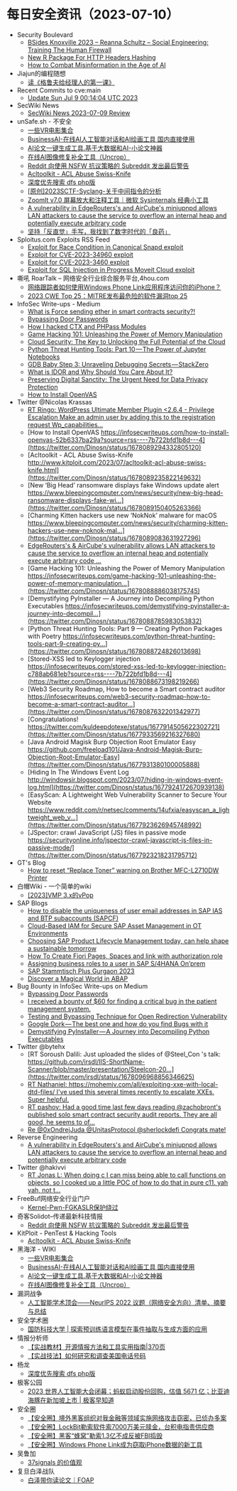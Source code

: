 # 每日安全资讯（2023-07-10）

- Security Boulevard
  - [BSides Knoxville 2023 – Reanna Schultz – Social Engineering: Training The Human Firewall](https://securityboulevard.com/2023/07/bsides-knoxville-2023-reanna-schultz-social-engineering-training-the-human-firewall/)
  - [New R Package For HTTP Headers Hashing](https://securityboulevard.com/2023/07/new-r-package-for-http-headers-hashing/)
  - [How to Combat Misinformation in the Age of AI](https://securityboulevard.com/2023/07/how-to-combat-misinformation-in-the-age-of-ai/)
- Jiajun的编程随想
  - [读《格鲁夫给经理人的第一课》](https://jiajunhuang.com/articles/2023_07_09-high_output_management.md.html)
- Recent Commits to cve:main
  - [Update Sun Jul  9 00:14:04 UTC 2023](https://github.com/trickest/cve/commit/baa63404a64ef799986a1c30871b35b178b4f4f7)
- SecWiki News
  - [SecWiki News 2023-07-09 Review](http://www.sec-wiki.com/?2023-07-09)
- unSafe.sh - 不安全
  - [一些VR电影集合](https://buaq.net/go-171560.html)
  - [BusinessAI-在线AI人工智能对话和AI绘画工具 国内直接使用](https://buaq.net/go-171561.html)
  - [AI论文一键生成工具.基于大数据和AI-小论文神器](https://buaq.net/go-171562.html)
  - [在线AI图像修复补全工具（Uncrop）](https://buaq.net/go-171563.html)
  - [Reddit 向使用 NSFW 抗议策略的 Subreddit 发出最后警告](https://buaq.net/go-171564.html)
  - [Acltoolkit - ACL Abuse Swiss-Knife](https://buaq.net/go-171556.html)
  - [深度优先搜索 dfs php版](https://buaq.net/go-171555.html)
  - [[原创]2023SCTF-Syclang-关于中间指令的分析](https://buaq.net/go-171557.html)
  - [ZoomIt v7.0 屏幕放大和注释工具｜微软 Sysinternals 经典小工具](https://buaq.net/go-171554.html)
  - [A vulnerability in EdgeRouters's and AirCube's miniupnpd allows LAN attackers to cause the service to overflow an internal heap and potentially execute arbitrary code](https://buaq.net/go-171553.html)
  - [坚持「反直觉」手写，我找到了数字时代的「良药」](https://buaq.net/go-171552.html)
- Sploitus.com Exploits RSS Feed
  - [Exploit for Race Condition in Canonical Snapd exploit](https://sploitus.com/exploit?id=BD32CE5E-76F0-531A-9580-84049626DD3C&utm_source=rss&utm_medium=rss)
  - [Exploit for CVE-2023-34960 exploit](https://sploitus.com/exploit?id=3929DDFE-105E-5880-91E3-1C34AA3FC022&utm_source=rss&utm_medium=rss)
  - [Exploit for CVE-2023-3460 exploit](https://sploitus.com/exploit?id=4A551DDA-B4F2-5E15-87E6-BD5AC97F0FAA&utm_source=rss&utm_medium=rss)
  - [Exploit for SQL Injection in Progress Moveit Cloud exploit](https://sploitus.com/exploit?id=06581A57-4FB1-599E-9F50-501FA60F4B53&utm_source=rss&utm_medium=rss)
- 嘶吼 RoarTalk – 网络安全行业综合服务平台,4hou.com
  - [网络跟踪者如何使用Windows Phone Link应用程序访问你的iPhone？](https://www.4hou.com/posts/JK89)
  - [2023 CWE Top 25：MITRE发布最危险的软件漏洞top 25](https://www.4hou.com/posts/qpAy)
- InfoSec Write-ups - Medium
  - [What is Force sending ether in smart contracts security?!](https://infosecwriteups.com/what-is-force-sending-ether-in-smart-contracts-security-11862eee8c75?source=rss----7b722bfd1b8d---4)
  - [Bypassing Door Passwords](https://infosecwriteups.com/bypassing-door-passwords-4004b8d7995?source=rss----7b722bfd1b8d---4)
  - [How I hacked CTX and PHPass Modules](https://infosecwriteups.com/how-i-hacked-ctx-and-phpass-modules-656638c6ec5e?source=rss----7b722bfd1b8d---4)
  - [Game Hacking 101: Unleashing the Power of Memory Manipulation](https://infosecwriteups.com/game-hacking-101-unleashing-the-power-of-memory-manipulation-2f8b9411674e?source=rss----7b722bfd1b8d---4)
  - [Cloud Security: The Key to Unlocking the Full Potential of the Cloud](https://infosecwriteups.com/cloud-security-the-key-to-unlocking-the-full-potential-of-the-cloud-846b68eb8acb?source=rss----7b722bfd1b8d---4)
  - [Python Threat Hunting Tools: Part 10 — The Power of Jupyter Notebooks](https://infosecwriteups.com/python-threat-hunting-tools-part-10-the-power-of-jupyter-notebooks-dd8846d2a326?source=rss----7b722bfd1b8d---4)
  - [GDB Baby Step 3: Unraveling Debugging Secrets — StackZero](https://infosecwriteups.com/gdb-baby-step-3-unraveling-debugging-secrets-stackzero-86b8c0b46355?source=rss----7b722bfd1b8d---4)
  - [What is IDOR and Why Should You Care About It?](https://infosecwriteups.com/what-is-idor-and-why-should-you-care-about-it-4b2bd81ae639?source=rss----7b722bfd1b8d---4)
  - [Preserving Digital Sanctity: The Urgent Need for Data Privacy Protection](https://infosecwriteups.com/preserving-digital-sanctity-the-urgent-need-for-data-privacy-protection-1b4679ba5bc6?source=rss----7b722bfd1b8d---4)
  - [How to Install OpenVAS](https://infosecwriteups.com/how-to-install-openvas-52b6337ba29a?source=rss----7b722bfd1b8d---4)
- Twitter @Nicolas Krassas
  - [RT Ringo: WordPress Ultimate Member Plugin <2.6.4 - Privilege Escalation Make an admin user by adding this to the registration request Wp_capabilities...](https://twitter.com/AlphaRingo/status/1678102056236638208)
  - [How to Install OpenVAS https://infosecwriteups.com/how-to-install-openvas-52b6337ba29a?source=rss----7b722bfd1b8d---4](https://twitter.com/Dinosn/status/1678089294332805120)
  - [Acltoolkit - ACL Abuse Swiss-Knife http://www.kitploit.com/2023/07/acltoolkit-acl-abuse-swiss-knife.html](https://twitter.com/Dinosn/status/1678089235822149632)
  - [New ‘Big Head’ ransomware displays fake Windows update alert https://www.bleepingcomputer.com/news/security/new-big-head-ransomware-displays-fake-wi...](https://twitter.com/Dinosn/status/1678089150405263366)
  - [Charming Kitten hackers use new ‘NokNok’ malware for macOS https://www.bleepingcomputer.com/news/security/charming-kitten-hackers-use-new-noknok-mal...](https://twitter.com/Dinosn/status/1678089083631927296)
  - [EdgeRouters's & AirCube's vulnerability allows LAN attackers to cause the service to overflow an internal heap and potentially execute arbitrary code ...](https://twitter.com/Dinosn/status/1678088934989938688)
  - [Game Hacking 101: Unleashing the Power of Memory Manipulation https://infosecwriteups.com/game-hacking-101-unleashing-the-power-of-memory-manipulation...](https://twitter.com/Dinosn/status/1678088886038175745)
  - [Demystifying PyInstaller — A Journey into Decompiling Python Executables https://infosecwriteups.com/demystifying-pyinstaller-a-journey-into-decompil...](https://twitter.com/Dinosn/status/1678088785983053832)
  - [Python Threat Hunting Tools: Part 9 — Creating Python Packages with Poetry https://infosecwriteups.com/python-threat-hunting-tools-part-9-creating-py...](https://twitter.com/Dinosn/status/1678088724826013698)
  - [Stored-XSS led to Keylogger injection https://infosecwriteups.com/stored-xss-led-to-keylogger-injection-c788ab681eb?source=rss----7b722bfd1b8d---4](https://twitter.com/Dinosn/status/1678088673198219266)
  - [Web3 Security Roadmap, How to become a Smart contract auditor https://infosecwriteups.com/web3-security-roadmap-how-to-become-a-smart-contract-auditor...](https://twitter.com/Dinosn/status/1678087632201342977)
  - [Congratulations! https://twitter.com/kuldeepdotexe/status/1677914505622302721](https://twitter.com/Dinosn/status/1677933569216327680)
  - [Java Android Magisk Burp Objection Root Emulator Easy https://github.com/freeload101/Java-Android-Magisk-Burp-Objection-Root-Emulator-Easy](https://twitter.com/Dinosn/status/1677931380100005888)
  - [Hiding In The Windows Event Log http://windowsir.blogspot.com/2023/07/hiding-in-windows-event-log.html](https://twitter.com/Dinosn/status/1677924172670939138)
  - [EasyScan: A Lightweight Web Vulnerability Scanner to Secure Your Website https://www.reddit.com/r/netsec/comments/14ufxia/easyscan_a_lightweight_web_v...](https://twitter.com/Dinosn/status/1677923626945748992)
  - [JSpector: crawl JavaScript (JS) files in passive mode https://securityonline.info/jspector-crawl-javascript-js-files-in-passive-mode/](https://twitter.com/Dinosn/status/1677923218231795712)
- GT's Blog
  - [How to reset “Replace Toner” warning on Brother  MFC-L2710DW Printer](http://blog.gtiwari333.com/2023/07/how-to-reset-replace-toner-warning-on.html)
- 白帽Wiki - 一个简单的wiki
  - [[2023]VMP 3.x的vPop](https://key08.com/index.php/2023/07/09/1762.html)
- SAP Blogs
  - [How to disable the uniqueness of user email addresses in SAP IAS and BTP subaccounts (SAPCF)](https://blogs.sap.com/2023/07/09/how-to-disable-the-uniqueness-of-user-email-addresses-in-sap-ias-and-btp-subaccounts-sapcf/)
  - [Cloud-Based IAM for Secure SAP Asset Management in OT Environments](https://blogs.sap.com/2023/07/09/cloud-based-iam-for-secure-sap-asset-management-in-ot-environments/)
  - [Choosing SAP Product Lifecycle Management today, can help shape a sustainable tomorrow](https://blogs.sap.com/2023/07/09/choosing-sap-plm-today-can-help-shape-a-sustainable-tomorrow/)
  - [How To Create Fiori Pages, Spaces and link with authorization role](https://blogs.sap.com/2023/07/09/how-to-create-fiori-pages-spaces-and-link-with-authorization-role/)
  - [Assigning business roles to a user in SAP S/4HANA On’prem](https://blogs.sap.com/2023/07/09/assigning-business-roles-to-a-user-in-sap-s-4hana-onprem/)
  - [SAP Stammtisch Plus Gurgaon 2023](https://blogs.sap.com/2023/07/09/sap-stammtisch-plus-gurgaon-2023/)
  - [Discover a Magical World in ABAP](https://blogs.sap.com/2023/07/09/discover-a-magical-world-in-abap/)
- Bug Bounty in InfoSec Write-ups on Medium
  - [Bypassing Door Passwords](https://infosecwriteups.com/bypassing-door-passwords-4004b8d7995?source=rss----7b722bfd1b8d--bug_bounty)
  - [I received a bounty of $60 for finding a critical bug in the patient management system.](https://infosecwriteups.com/i-received-a-bounty-of-60-for-finding-a-critical-bug-in-the-patient-management-system-560446c534e?source=rss----7b722bfd1b8d--bug_bounty)
  - [Testing and Bypassing Technique for Open Redirection Vulnerability](https://infosecwriteups.com/testing-and-bypassing-technique-for-open-redirection-vulnerability-ca1bc6c851c5?source=rss----7b722bfd1b8d--bug_bounty)
  - [Google Dork — The best one and how do you find Bugs with it](https://infosecwriteups.com/google-dork-the-best-one-and-how-do-you-find-bugs-with-it-689c69804b81?source=rss----7b722bfd1b8d--bug_bounty)
  - [Demystifying PyInstaller — A Journey into Decompiling Python Executables](https://infosecwriteups.com/demystifying-pyinstaller-a-journey-into-decompiling-python-executables-abb84ef5a7bb?source=rss----7b722bfd1b8d--bug_bounty)
- Twitter @bytehx
  - [RT Soroush Dalili: Just uploaded the slides of @Steel_Con 's talk: https://github.com/irsdl/IIS-ShortName-Scanner/blob/master/presentation/Steelcon-20...](https://twitter.com/irsdl/status/1678096968856346625)
  - [RT Nathaniel: https://mohemiv.com/all/exploiting-xxe-with-local-dtd-files/ I've used this several times recently to escalate XXEs. Super helpful.](https://twitter.com/nnwakelam/status/1677988651769434112)
  - [RT pashov: Had a good time last few days reading @zachobront's published solo smart contract security audit reports. They are all good, he seems to of...](https://twitter.com/pashovkrum/status/1677942417247313920)
  - [Re @0xOndrejJuda @UnitasProtocol @sherlockdefi Congrats mate!](https://twitter.com/bytehx343/status/1677882264410288128)
- Reverse Engineering
  - [A vulnerability in EdgeRouters's and AirCube's miniupnpd allows LAN attackers to cause the service to overflow an internal heap and potentially execute arbitrary code](https://www.reddit.com/r/ReverseEngineering/comments/14uszer/a_vulnerability_in_edgerouterss_and_aircubes/)
- Twitter @hakivvi
  - [RT Jonas L: When doing c I can miss being able to call functions on objects, so I cooked up a little POC of how to do that in pure c11. yah yah, not t...](https://twitter.com/jonasLyk/status/1677972291328655361)
- FreeBuf网络安全行业门户
  - [Kernel-Pwn-FGKASLR保护绕过](https://www.freebuf.com/articles/network/371484.html)
- 奇客Solidot–传递最新科技情报
  - [Reddit 向使用 NSFW 抗议策略的 Subreddit 发出最后警告](https://www.solidot.org/story?sid=75462)
- KitPloit - PenTest & Hacking Tools
  - [Acltoolkit - ACL Abuse Swiss-Knife](http://www.kitploit.com/2023/07/acltoolkit-acl-abuse-swiss-knife.html)
- 黑海洋 - WIKI
  - [一些VR电影集合](https://blog.upx8.com/3679)
  - [BusinessAI-在线AI人工智能对话和AI绘画工具 国内直接使用](https://blog.upx8.com/3678)
  - [AI论文一键生成工具.基于大数据和AI-小论文神器](https://blog.upx8.com/3677)
  - [在线AI图像修复补全工具（Uncrop）](https://blog.upx8.com/3676)
- 漏洞战争
  - [人工智能学术顶会——NeurIPS 2022 议题（网络安全方向）清单、摘要与总结](https://mp.weixin.qq.com/s?__biz=MzU0MzgzNTU0Mw==&mid=2247485142&idx=1&sn=d0004d5976d9c0df69123565a3678d01&chksm=fb04122ecc739b385f602d86853093b9a0ee40a99ec2c9e18922af66ee0aa325ff487e13a0cc&scene=58&subscene=0#rd)
- 安全学术圈
  - [国防科技大学 | 探索预训练语言模型在事件抽取与生成方面的应用](https://mp.weixin.qq.com/s?__biz=MzU5MTM5MTQ2MA==&mid=2247489227&idx=1&sn=906f4f1bb41355d38ad1b097287c5c56&chksm=fe2ee940c95960565d6dc611145e73c8bb76a8dfc998f2df8867307edcb1cdc233ba99915aed&scene=58&subscene=0#rd)
- 情报分析师
  - [【实战教材】开源情报方法和工具实用指南|370页](https://mp.weixin.qq.com/s?__biz=MzA3Mjc1MTkwOA==&mid=2650535630&idx=1&sn=51de8391372ee16e1b85f84d69b416dc&chksm=8716d885b0615193cc79f47ada5e4b31a5cf6d08edb1e40bd485fac95e159ac8344dd72aef8f&scene=58&subscene=0#rd)
  - [【实战技法】如何研究和调查美国电话号码](https://mp.weixin.qq.com/s?__biz=MzA3Mjc1MTkwOA==&mid=2650535630&idx=2&sn=6797c214c95e037d788529bab3a92bd2&chksm=8716d885b0615193684a4cb06eb60a9e6fee19786297c300fcadee775a0ac8b1c47ad27ee82c&scene=58&subscene=0#rd)
- 杨龙
  - [深度优先搜索 dfs php版](https://www.yanglong.pro/%e6%b7%b1%e5%ba%a6%e4%bc%98%e5%85%88%e6%90%9c%e7%b4%a2-dfs-php%e7%89%88/)
- 极客公园
  - [2023 世界人工智能大会闭幕；蚂蚁启动股份回购，估值 5671 亿；比亚迪海豚在新加坡上市 | 极客早知道](https://mp.weixin.qq.com/s?__biz=MTMwNDMwODQ0MQ==&mid=2652999034&idx=1&sn=00e46b5d1b96ea0ca5bcce538dada1ee&chksm=7e54f0cc492379da4afa857553658edcf99858e092f5620af06c577b3134f16f0d601d3c7121&scene=58&subscene=0#rd)
- 安全圈
  - [【安全圈】境外黑客组织对我金融等领域实施网络攻击窃密，已侦办多案](https://mp.weixin.qq.com/s?__biz=MzIzMzE4NDU1OQ==&mid=2652039014&idx=1&sn=18e675c1f1cd118e2893aac997f6a14d&chksm=f36fcb26c4184230ad1cb6d38963dc48b8ac122278db512a02ab62b2c7cbf18eb4e4fb2f32f2&scene=58&subscene=0#rd)
  - [【安全圈】LockBit勒索软件索7000万美元赎金，台积电指责供应商](https://mp.weixin.qq.com/s?__biz=MzIzMzE4NDU1OQ==&mid=2652039014&idx=2&sn=237ea1f9aa8d85caf0a9f165e07f3d54&chksm=f36fcb26c418423010ca30352581ad4cb4d1a3700fff26fb4b206cecdb94c454be25b45033f7&scene=58&subscene=0#rd)
  - [【安全圈】黑客“蜂窝”勒索1.3亿不成反被FBI捣毁](https://mp.weixin.qq.com/s?__biz=MzIzMzE4NDU1OQ==&mid=2652039014&idx=3&sn=f8237ebca0c910e1081a03726d94c2f2&chksm=f36fcb26c41842300abb2c14aabe2d91f0ad1a41739fb55c9c83fe9bd6b4bc971610b6a16573&scene=58&subscene=0#rd)
  - [【安全圈】Windows Phone Link成为窃取iPhone数据的新工具](https://mp.weixin.qq.com/s?__biz=MzIzMzE4NDU1OQ==&mid=2652039014&idx=4&sn=718c57bb8d81c8e733270db733c0275c&chksm=f36fcb26c4184230b4381ef9dd4a447d6be7eda52d656f37e1bcce551390267fbf8fc6d31ec4&scene=58&subscene=0#rd)
- 吴鲁加
  - [37signals 的价值观](https://mp.weixin.qq.com/s?__biz=Mzg5NDY4ODM1MA==&mid=2247484450&idx=1&sn=51bd66a0f4cf97ae8de536bfcb8f57fc&chksm=c01a8913f76d0005d9f59fb0d83450f9257cd48babb24f0a959973d18473d6a9230bf1f380f2&scene=58&subscene=0#rd)
- 复旦白泽战队
  - [白泽带你读论文｜FOAP](https://mp.weixin.qq.com/s?__biz=MzU4NzUxOTI0OQ==&mid=2247486630&idx=1&sn=0c78b30358be7b3a22904a6434ac8276&chksm=fdeb88d8ca9c01ce8938f6f4123f3c8b706d26dceafee6f94098b1284b7e195e18448739ef09&scene=58&subscene=0#rd)
